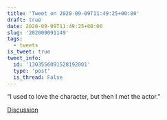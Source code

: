 ```yaml
---
title: 'Tweet on 2020-09-09T11:49:25+00:00'
draft: true
date: 2020-09-09T11:49:25+00:00
slug: '202009091149'
tags:
  - tweets
is_tweet: true
tweet_info:
  id: '1303556091528192001'
  type: 'post'
  is_thread: False
---
```




“I used to love the character, but then I met the actor.”

[Discussion](https://x.com/sytelus/status/1303556091528192001)
